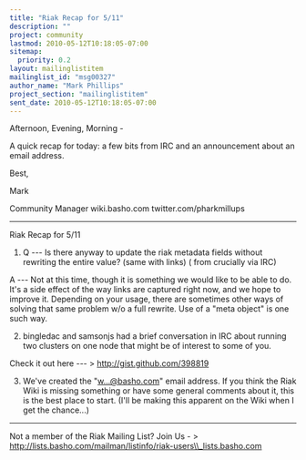 ```yaml
---
title: "Riak Recap for 5/11"
description: ""
project: community
lastmod: 2010-05-12T10:18:05-07:00
sitemap:
  priority: 0.2
layout: mailinglistitem
mailinglist_id: "msg00327"
author_name: "Mark Phillips"
project_section: "mailinglistitem"
sent_date: 2010-05-12T10:18:05-07:00
---
```



Afternoon, Evening, Morning -

A quick recap for today: a few bits from IRC and an announcement about
an email address.

Best,

Mark

Community Manager
wiki.basho.com
twitter.com/pharkmillups

-----

Riak Recap for 5/11

1) Q --- Is there anyway to update the riak metadata fields without
rewriting the entire value? (same with links) ( from crucially via
IRC)

 A --- Not at this time, though it is something we would like to
be able to do. It's a side effect of the way links are captured right
now, and we hope to improve it. Depending on your usage, there are
sometimes other ways of solving that same problem w/o a full rewrite.
Use of a "meta object" is one such way.

2) bingledac and samsonjs had a brief conversation in IRC about
running two clusters on one node that might be of interest to some of
you.

Check it out here --- &gt; http://gist.github.com/398819

3) We've created the "w...@basho.com" email address. If you think the
Riak Wiki is missing something or have some general comments about it,
this is the best place to start. (I'll be making this apparent on the
Wiki when I get the chance...)

-----
Not a member of the Riak Mailing List? Join Us - &gt;
http://lists.basho.com/mailman/listinfo/riak-users\\_lists.basho.com

